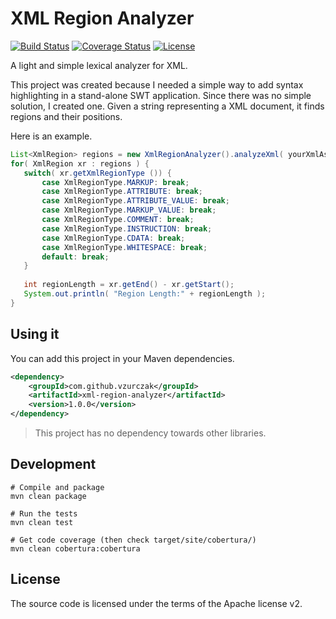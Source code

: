 # XML Region Analyzer

[![Build Status](https://travis-ci.org/vincent-zurczak/Xml-Region-Analyzer.svg?branch=master)](https://travis-ci.org/vincent-zurczak/Xml-Region-Analyzer)
[![Coverage Status](https://coveralls.io/repos/github/vincent-zurczak/Xml-Region-Analyzer/badge.svg?branch=master)](https://coveralls.io/github/vincent-zurczak/Xml-Region-Analyzer?branch=master)
[![License](https://img.shields.io/badge/license-Apache%20v2-blue.svg)](http://www.apache.org/licenses/LICENSE-2.0)

A light and simple lexical analyzer for XML.

This project was created because I needed a simple way to add syntax highlighting in a stand-alone SWT application.
Since there was no simple solution, I created one. Given a string representing a XML document, it finds regions and their positions.

Here is an example.

 ```java
List<XmlRegion> regions = new XmlRegionAnalyzer().analyzeXml( yourXmlAsAString );
for( XmlRegion xr : regions ) {
	switch( xr.getXmlRegionType ()) {
		case XmlRegionType.MARKUP: break;
		case XmlRegionType.ATTRIBUTE: break;
		case XmlRegionType.ATTRIBUTE_VALUE: break;
		case XmlRegionType.MARKUP_VALUE: break;
		case XmlRegionType.COMMENT: break;
		case XmlRegionType.INSTRUCTION: break;
		case XmlRegionType.CDATA: break;
		case XmlRegionType.WHITESPACE: break;
		default: break;
	}
	
	int regionLength = xr.getEnd() - xr.getStart();
	System.out.println( "Region Length:" + regionLength );
}
```


## Using it

You can add this project in your Maven dependencies.

```xml
<dependency>
	<groupId>com.github.vzurczak</groupId>
	<artifactId>xml-region-analyzer</artifactId>
	<version>1.0.0</version>
</dependency>
```

> This project has no dependency towards other libraries.


## Development

```properties
# Compile and package
mvn clean package

# Run the tests
mvn clean test

# Get code coverage (then check target/site/cobertura/)
mvn clean cobertura:cobertura
```


## License

The source code is licensed under the terms of the Apache license v2.
 